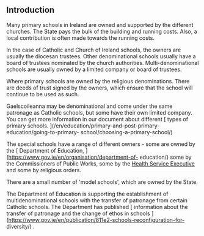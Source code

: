 ##  Introduction

Many primary schools in Ireland are owned and supported by the different
churches. The State pays the bulk of the building and running costs. Also, a
local contribution is often made towards the running costs.

In the case of Catholic and Church of Ireland schools, the owners are usually
the diocesan trustees. Other denominational schools usually have a board of
trustees nominated by the church authorities. Multi-denominational schools are
usually owned by a limited company or board of trustees.

Where primary schools are owned by the religious denominations. There are
deeds of trust signed by the owners, which ensure that the school will
continue to be used as such.

Gaelscoileanna may be denominational and come under the same patronage as
Catholic schools, but some have their own limited company. You can get more
information in our document about different [ types of primary schools.
](/en/education/primary-and-post-primary-education/going-to-primary-
school/choosing-a-primary-school/)

The special schools have a range of different owners - some are owned by the [
Department of Education, ](https://www.gov.ie/en/organisation/department-of-
education/) some by the Commissioners of Public Works, some by the [ Health
Service Executive ](/en/health/health-system/health-service-executive/) and
some by religious orders.

There are a small number of 'model schools', which are owned by the State.

The Department of Education is supporting the establishment of
multidenominational schools with the transfer of patronage from certain
Catholic schools. The Department has published [ information about the
transfer of patronage and the change of ethos in schools
](https://www.gov.ie/en/publication/811e2-schools-reconfiguration-for-
diversity/) .

